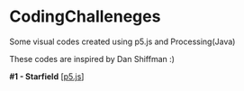 # CodingChalleneges
Some visual codes created using p5.js and Processing(Java)

These codes are inspired by Dan Shiffman :)


**#1 - Starfield** [[p5.js](https://github.com/siddhantjain07/CodingChalleneges/tree/master/StarFeild)]
